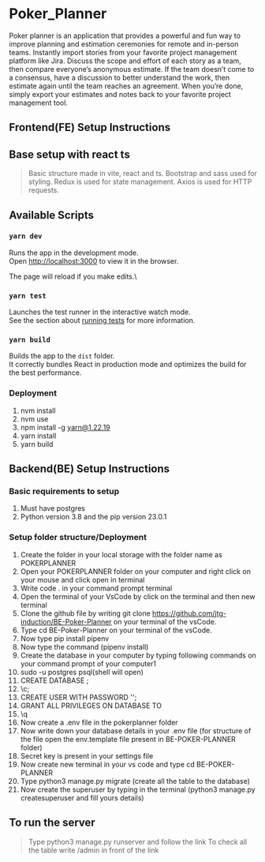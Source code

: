 # Poker_Planner

Poker planner is an application that provides a powerful and fun way to improve planning and estimation ceremonies for remote and in-person teams. Instantly import stories from your favorite project management platform like Jira. Discuss the scope and effort of each story as a team, then compare everyone’s anonymous estimate. If the team doesn’t come to a consensus, have a discussion to better understand the work, then estimate again until the team reaches an agreement. When you’re done, simply export your estimates and notes back to your favorite project management tool. 

## **Frontend(FE) Setup Instructions**

## Base setup with react ts

> Basic structure made in vite, react and ts.
> Bootstrap and sass used for styling.
> Redux is used for state management.
> Axios is used for HTTP requests.

## Available Scripts

### `yarn dev`

Runs the app in the development mode.\
Open [http://localhost:3000](http://localhost:3000) to view it in the browser.

The page will reload if you make edits.\

### `yarn test`

Launches the test runner in the interactive watch mode.\
See the section about [running tests](https://facebook.github.io/create-react-app/docs/running-tests) for more information.

### `yarn build`

Builds the app to the `dist` folder.\
It correctly bundles React in production mode and optimizes the build for the best performance.

### Deployment

1. nvm install
2. nvm use
3. npm install -g yarn@1.22.19
4. yarn install
5. yarn build



## **Backend(BE) Setup Instructions**

### Basic requirements to setup
1. Must have postgres
2. Python version 3.8 and the pip version 23.0.1

### Setup folder structure/Deployment
1. Create the folder in your local storage with the folder name as POKERPLANNER
2. Open your POKERPLANNER folder on your computer and right click on your mouse and click open in terminal
3. Write code . in your command prompt terminal
4. Open the terminal of your VsCode by click on the terminal and then new terminal
5. Clone the github file by writing  git clone https://github.com/jtg-induction/BE-Poker-Planner on your terminal of the vsCode.
6. Type cd BE-Poker-Planner on your terminal of the vsCode.
7. Now type pip install pipenv
8. Now type the command (pipenv install)
9. Create the database in your computer by typing following commands on your command prompt of your computer1
10. sudo -u postgres psql(shell will open)
11. CREATE DATABASE <your databse name>;
12. \c<your database name>;
13. CREATE USER <username> WITH PASSWORD '<your password>';
14. GRANT ALL PRIVILEGES ON DATABASE <your database name> TO <your database username>
15. \q
16. Now create a .env file in the pokerplanner folder
17. Now write down your database details in your .env file (for structure of the file open the env.template file present in BE-POKER-PLANNER folder)
18. Secret key is present in your settings file
19. Now create new terminal in your vs code and type cd BE-POKER-PLANNER
20. Type python3 manage.py migrate (create all the table to the database)
21. Now create the superuser by typing in the terminal (python3 manage.py createsuperuser and fill yours details)

## To run the server
> Type python3 manage.py runserver and follow the link
> To check all the table write /admin in front of the link
